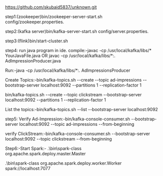 https://github.com/skubaid5837/unknown.git


step1:(zookeeper)bin/zookeeper-server-start.sh config/zookeeper.properties.

step2:(kafka server)bin/kafka-server-start.sh config/server.properties.

step3:(flink)bin/start-cluster.sh

step4: run java program in ide.
compile:-javac -cp /usr/local/kafka/libs/* YourJavaFile.java OR  javac -cp /usr/local/kafka/libs/*:. AdImpressionProducer.java

Run:-java -cp /usr/local/kafka/libs/*:. AdImpressionsProducer

Create Topics:-bin/kafka-topics.sh --create --topic ad-impressions --bootstrap-server localhost:9092 --partitions 1 --replication-factor 1


bin/kafka-topics.sh --create --topic clickstream --bootstrap-server localhost:9092 --partitions 1 --replication-factor 1

List the topics:-bin/kafka-topics.sh --list --bootstrap-server localhost:9092


step5:
Verify Ad-Impression:-bin/kafka-console-consumer.sh --bootstrap-server localhost:9092 --topic ad-impressions --from-beginning


verify ClickStream:-bin/kafka-console-consumer.sh --bootstrap-server localhost:9092 --topic clickstream --from-beginning


Step6:-Start Spark:-
.\bin\spark-class org.apache.spark.deploy.master.Master

.\bin\spark-class org.apache.spark.deploy.worker.Worker spark://localhost:7077
